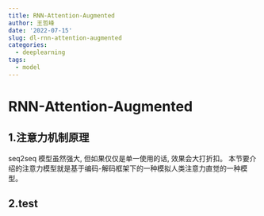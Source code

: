 ```yaml
---
title: RNN-Attention-Augmented
author: 王哲峰
date: '2022-07-15'
slug: dl-rnn-attention-augmented
categories:
  - deeplearning
tags:
  - model
---
```


RNN-Attention-Augmented
====================================

1.注意力机制原理
------------------------------------

   seq2seq 模型虽然强大, 但如果仅仅是单一使用的话, 效果会大打折扣。
   本节要介绍的注意力模型就是基于编码-解码框架下的一种模拟人类注意力直觉的一种模型。

   


2.test
------------------------------------
